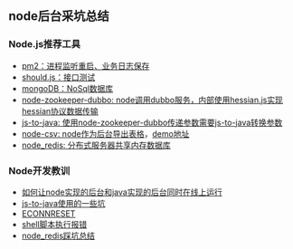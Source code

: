 ##   node后台采坑总结

### Node.js推荐工具
- [pm2：进程监听重启、业务日志保存](https://github.com/IFWEB/Share/tree/master/pm2)  
- [should.js：接口测试](https://github.com/IFWEB/Share/tree/master/node-test-demo)  
- [mongoDB：NoSql数据库](https://github.com/IFWEB/Share/tree/master/mogodb/sharding)  
- [node-zookeeper-dubbo: node调用dubbo服务，内部使用hessian.js实现hessian协议数据传输](https://github.com/IFWEB/Share/tree/master/dubbox)  
- [js-to-java: 使用node-zookeeper-dubbo传递参数需要js-to-java转换参数](https://github.com/node-modules/js-to-java)  
- [node-csv: node作为后台导出表格](https://github.com/adaltas/node-csv)，[demo地址](http://blog.csdn.net/pz0605/article/details/46636297)  
- [node_redis: 分布式服务器共享内存数据库](https://github.com/NodeRedis/node_redis)  


### Node开发教训
- [如何让node实现的后台和java实现的后台同时在线上运行](https://github.com/IFWEB/Share/tree/master/node-experience/node-java-coexist.md)  
- [js-to-java使用的一些坑](https://github.com/IFWEB/Share/tree/master/node-experience/js-to-java.md)  
- [ECONNRESET](https://github.com/IFWEB/Share/blob/master/node-experience/node-ECONNRESET.md)
- [shell脚本执行报错](https://github.com/IFWEB/Share/blob/master/node-experience/shellExperience.md)
- [node_redis踩坑总结](https://github.com/IFWEB/Share/blob/master/node-experience/node_redis.md)
